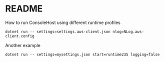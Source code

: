 # README

How to run ConsoleHost using different runtime profiles

`dotnet run -- settings=settings.aws-client.json nlog=NLog.aws-client.config`

Another example

`dotnet run -- settings=mysettings.json start=runtime235 logging=false`